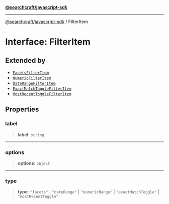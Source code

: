 [**@searchcraft/javascript-sdk**](https://docs.searchcraft.io/reference/sdk/js-vanilla/README.md)

***

[@searchcraft/javascript-sdk](https://docs.searchcraft.io/reference/sdk/js-vanilla/globals.md) / FilterItem

# Interface: FilterItem

## Extended by

- [`FacetsFilterItem`](https://docs.searchcraft.io/reference/sdk/js-vanilla/interfaces/FacetsFilterItem.md)
- [`NumericFilterItem`](https://docs.searchcraft.io/reference/sdk/js-vanilla/interfaces/NumericFilterItem.md)
- [`DateRangeFilterItem`](https://docs.searchcraft.io/reference/sdk/js-vanilla/interfaces/DateRangeFilterItem.md)
- [`ExactMatchToggleFilterItem`](https://docs.searchcraft.io/reference/sdk/js-vanilla/interfaces/ExactMatchToggleFilterItem.md)
- [`MostRecentToggleFilterItem`](https://docs.searchcraft.io/reference/sdk/js-vanilla/interfaces/MostRecentToggleFilterItem.md)

## Properties

### label

> **label**: `string`

***

### options

> **options**: `object`

***

### type

> **type**: `"facets"` \| `"dateRange"` \| `"numericRange"` \| `"exactMatchToggle"` \| `"mostRecentToggle"`
